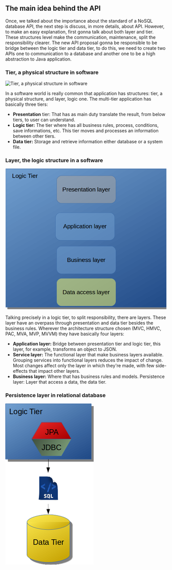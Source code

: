 

## The main idea behind the API


   Once, we talked about the importance about the standard of a NoSQL database API, the next step is discuss, in more details, about API. However, to make an easy explanation, first gonna talk about both layer and tier. These structures level make the communication, maintenance, split the responsibility clearer. The new API proposal gonna be responsible to be bridge between the logic tier and data tier, to do this, we need to create two APIs one to communication to a database and another one to be a high abstraction to Java application.




### Tier, a physical structure in software

![Tier, a physical structure in software
](../images/01.png)



  In a software world is really common that application has structures: tier, a physical structure, and layer, logic one. The multi-tier application has basically three tiers:

* **Presentation** 	tier: That has as main duty translate the result, from below tiers, to user can understand.	
* **Logic tier:** The tier where has all business rules, process, conditions, save 	informations, etc. This tier moves and processes an information between other tiers.
* **Data tier:** Storage and retrieve information either database or a system file.



### Layer, the logic structure in a software


![Layer, the logic structure in a software](../images/02.png)
 
 
   
   Talking precisely in a logic tier, to split responsibility, there are layers. These layer have an overpass through presentation and data tier besides the business rules. Wherever the architecture structure chosen (MVC, HMVC, PAC, MVA, MVP, MVVM) they have basically four layers:

* **Application layer:** Bridge between presentation tier and logic tier, this layer, for example, transforms an object to JSON.
* **Service layer:** The functional layer that make business layers available. Grouping services into functional layers reduces the impact of change. Most 	changes affect only the layer in which they're made, with few side-effects that impact other layers. 	
* **Business layer:** Where that has business rules and models.
Persistence layer: Layer that access a data, the data tier.


###	Persistence layer in relational database


![Persistence layer in relational database](../images/03.png)


